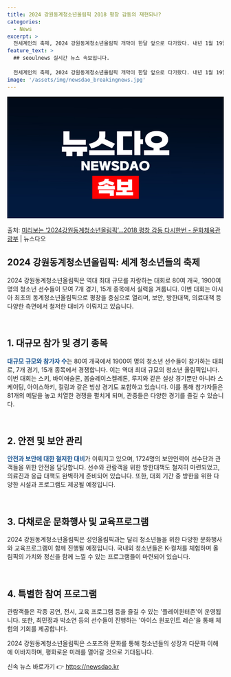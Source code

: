 ```yaml
---
title: 2024 강원동계청소년올림픽 2018 평창 감동의 재현되나?
categories:
  - News
excerpt: >
  전세계인의 축제, 2024 강원동계청소년올림픽 개막이 한달 앞으로 다가왔다. 내년 1월 19일부터 2월 1일…
feature_text: >
  ## seoulnews 실시간 뉴스 속보입니다.

  전세계인의 축제, 2024 강원동계청소년올림픽 개막이 한달 앞으로 다가왔다. 내년 1월 19일부터 2월 1일…
image: '/assets/img/newsdao_breakingnews.jpg'
---
```


![뉴스다오 속보](/assets/img/newsdao_breakingnews.jpg)

<p>출처: <a href="https://newsdao.kr/2871" rel="dofollow">미리보는 ‘2024강원동계청소년올림픽’…2018 평창 감동 다시한번 - 문화체육관광부</a> | 뉴스다오</p>

<h2 data-ke-size="size26">2024 강원동계청소년올림픽: 세계 청소년들의 축제</h2>
2024 강원동계청소년올림픽은 역대 최대 규모를 자랑하는 대회로 80여 개국, 1900여 명의 청소년 선수들이 모여 7개 경기, 15개 종목에서 실력을 겨룹니다. 이번 대회는 아시아 최초의 동계청소년올림픽으로 평창을 중심으로 열리며, 보안, 방한대책, 의료대책 등 다양한 측면에서 철저한 대비가 이뤄지고 있습니다.
<p data-ke-size="size16">&nbsp;</p>

<h2 data-ke-size="size24">1. 대규모 참가 및 경기 종목</h2>
<b><span style="color: #1a5490;">대규모 규모와 참가자 수</span></b>는 80여 개국에서 1900여 명의 청소년 선수들이 참가하는 대회로, 7개 경기, 15개 종목에서 경쟁합니다. 이는 역대 최대 규모의 청소년 올림픽입니다. 이번 대회는 스키, 바이애슬론, 봅슬레이스켈레톤, 루지와 같은 설상 경기뿐만 아니라 스케이팅, 아이스하키, 컬링과 같은 빙상 경기도 포함하고 있습니다. 이를 통해 참가자들은 81개의 메달을 놓고 치열한 경쟁을 펼치게 되며, 관중들은 다양한 경기를 즐길 수 있습니다.
<p data-ke-size="size16">&nbsp;</p>

<h2 data-ke-size="size24">2. 안전 및 보안 관리</h2>
<b><span style="color: #1a5490;">안전과 보안에 대한 철저한 대비</span></b>가 이뤄지고 있으며, 1724명의 보안인력이 선수단과 관객들을 위한 안전을 담당합니다. 선수와 관람객을 위한 방한대책도 철저히 마련되었고, 의료진과 응급 대책도 완벽하게 준비되어 있습니다. 또한, 대회 기간 중 방한을 위한 다양한 시설과 프로그램도 제공될 예정입니다.
<p data-ke-size="size16">&nbsp;</p>

<h2 data-ke-size="size24">3. 다채로운 문화행사 및 교육프로그램</h2>
2024 강원동계청소년올림픽은 성인올림픽과는 달리 청소년들을 위한 다양한 문화행사와 교육프로그램이 함께 진행될 예정입니다. 국내외 청소년들은 K-컬처를 체험하며 올림픽의 가치와 정신을 함께 느낄 수 있는 프로그램들이 마련되어 있습니다.
<p data-ke-size="size16">&nbsp;</p>

<h2 data-ke-size="size24">4. 특별한 참여 프로그램</h2>
관람객들은 각종 공연, 전시, 교육 프로그램 등을 즐길 수 있는 '플레이윈터존'이 운영됩니다. 또한, 최민정과 박소연 등의 선수들이 진행하는 '아이스 원포인트 레슨'을 통해 체험의 기회를 제공합니다.

2024 강원동계청소년올림픽은 스포츠와 문화를 통해 청소년들의 성장과 다문화 이해에 이바지하며, 평화로운 미래를 열어갈 것으로 기대됩니다. 

신속 뉴스 바로가기 👉 <a href="https://newsdao.kr" rel="dofollow">https://newsdao.kr</a>


